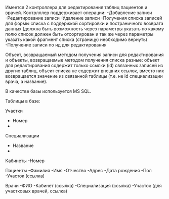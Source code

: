Имеется 2 контроллера для редактирования таблиц пациентов и врачей.
Контрлллер  поддерживает операции:
-Добавление записи
-Редактирование записи
-Удаление записи
-Получения списка записей для формы списка с поддержкой сортировки и постраничного возврата данных (должна быть возможность через параметры указать по какому полю список должен быть отсортирован и так же через параметры указать какой фрагмент списка (страницу) необходимо вернуть)
-Получение записи по ид для редактирования

Объект, возвращаемый методом получения записи для редактирования и объекты, возвращаемые методом получения списка  разные:
объект для редактирования содержит только ссылки (id) связанных записей из других таблиц,
объект списка не  содержит внешних ссылок, вместо них возвращается значение из связанной таблицы (т.е. не id специализации врача, а название).

В качестве базы  используется MS SQL.

Таблицы в базе:

Участки
- Номер
- 
Специализации
- Название
- 
Кабинеты 
-Номер

Пациенты
-Фамилия
-Имя
-Отчество
-Адрес
-Дата рождения
-Пол
-Участок (ссылка)

Врачи
-ФИО
-Кабинет (ссылка)
-Специализация (ссылка)
-Участок (для участковых врачей, ссылка)
